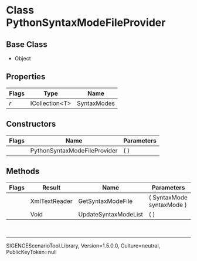# Class PythonSyntaxModeFileProvider
## Base Class
- Object
## Properties
Flags|Type|Name
-|-|-
*r* &nbsp;|ICollection&lt;T&gt;|SyntaxModes
## Constructors
Flags|Name|Parameters
-|-|-
&nbsp;|PythonSyntaxModeFileProvider|( )
## Methods
Flags|Result|Name|Parameters
-|-|-|-
&nbsp;|XmlTextReader|GetSyntaxModeFile|( SyntaxMode syntaxMode )
&nbsp;|Void|UpdateSyntaxModeList|( )

<br /><hr />
SIGENCEScenarioTool.Library, Version=1.5.0.0, Culture=neutral, PublicKeyToken=null
